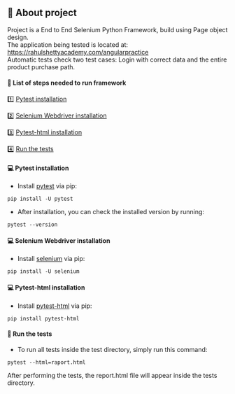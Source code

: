 ## :information_desk_person: About project

Project is a End to End Selenium Python Framework, build using Page object design. <br>
The application being tested is located at: https://rahulshettyacademy.com/angularpractice <br>
Automatic tests check two test cases: Login with correct data and the entire product purchase path.

#### :pushpin: List of steps needed to run framework

:one: [Pytest installation](#one)

:two: [Selenium Webdriver installation](#two)

:three: [Pytest-html installation](#three)

:four: [Run the tests](#four)

#### <a name="one">:computer: Pytest installation</a>
- Install [pytest](http://doc.pytest.org/en/latest/getting-started.html) via pip:
```
pip install -U pytest 
```
- After installation, you can check the installed version by running:
```
pytest --version
```

#### <a name="two">:computer: Selenium Webdriver installation</a>
- Install [selenium](http://selenium-python.readthedocs.io/installation.html) via pip:
```
pip install -U selenium
```

#### <a name="three">:computer: Pytest-html installation</a>
- Install [pytest-html](https://pytest-html.readthedocs.io/en/latest/) via pip:
```
pip install pytest-html
```

#### <a name="four">:runner: Run the tests</a>
- To run all tests inside the test directory, simply run this command:
```
pytest --html=raport.html
```

After performing the tests, the report.html file will appear inside the tests directory.

